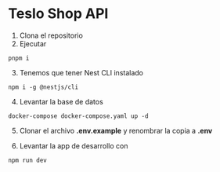 # Teslo Shop API

1. Clona el repositorio
2. Ejecutar

```
pnpm i
```

3. Tenemos que tener Nest CLI instalado

```
npm i -g @nestjs/cli
```

4. Levantar la base de datos

```
docker-compose docker-compose.yaml up -d
```

5. Clonar el archivo **.env.example** y renombrar la copia a **.env**

6. Levantar la app de desarrollo con

```
npm run dev
```
